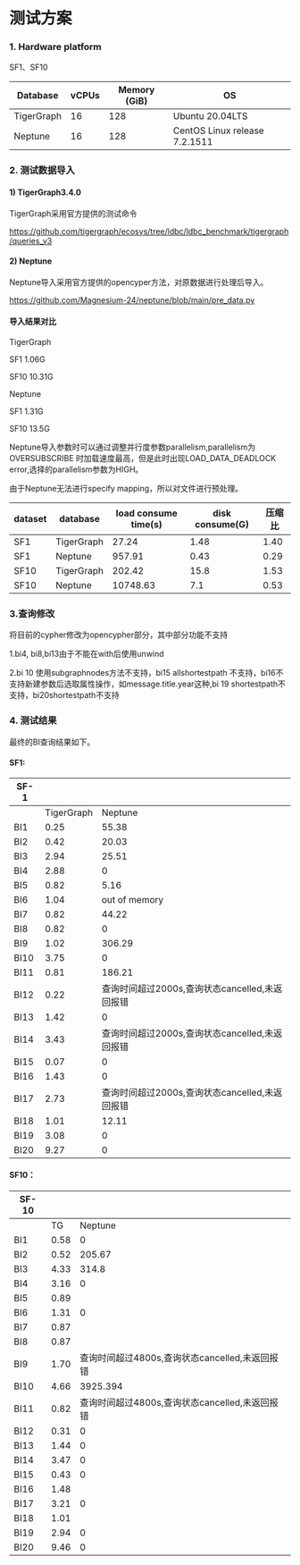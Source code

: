 # 测试方案



### 1. Hardware platform  

SF1、SF10

| Database   | vCPUs | Memory (GiB) | OS                            |
| ---------- | ----- | ------------ | ----------------------------- |
| TigerGraph | 16     | 128           | Ubuntu 20.04LTS |
| Neptune    | 16    | 128          | CentOS Linux release 7.2.1511 |






### 2. 测试数据导入

#### 1) TigerGraph3.4.0

TigerGraph采用官方提供的测试命令

https://github.com/tigergraph/ecosys/tree/ldbc/ldbc_benchmark/tigergraph/queries_v3




#### 2) Neptune

Neptune导入采用官方提供的opencyper方法，对原数据进行处理后导入。

https://github.com/Magnesium-24/neptune/blob/main/pre_data.py





#### 导入结果对比

TigerGraph

SF1 1.06G

SF10  10.31G

Neptune

SF1 1.31G

SF10 13.5G

Neptune导入参数时可以通过调整并行度参数parallelism,parallelism为OVERSUBSCRIBE 时加载速度最高，但是此时出现LOAD_DATA_DEADLOCK error,选择的parallelism参数为HIGH。

由于Neptune无法进行specify mapping，所以对文件进行预处理。


| dataset | database   | load consume time(s) | disk consume(G) | 压缩比 |
| ------- | ---------- | -------------------- | --------------- | ------ |
| SF1     | TigerGraph | 27.24                | 1.48            | 1.40   |
| SF1     | Neptune    | 957.91               | 0.43            | 0.29   |
| SF10    | TigerGraph | 202.42              | 15.8            | 1.53   |
| SF10    | Neptune    | 10748.63             | 7.1             | 0.53   |



### 3.查询修改
将目前的cypher修改为opencypher部分，其中部分功能不支持

1.bi4, bi8,bi13由于不能在with后使用unwind

2.bi 10 使用subgraphnodes方法不支持，bi15 allshortestpath 不支持，bi16不支持新建参数后选取属性操作，如message.title.year这种,bi 19 shortestpath不支持，bi20shortestpath不支持


### 4. 测试结果

最终的BI查询结果如下。

#### SF1:



| SF-1 |            |          | 
| ---- | ---------- | -------- | 
|      | TigerGraph | Neptune  | 
| BI1  | 0.25   | 55.38    | 
| BI2  | 0.42   | 20.03    | 
| BI3  | 2.94   | 25.51    | 
| BI4  | 2.88   | 0        | 
| BI5  | 0.82   | 5.16     | 
| BI6  | 1.04   | out of memory  | 
| BI7  | 0.82   | 44.22   | 
| BI8  | 0.82   | 0   | 
| BI9  | 1.02   | 306.29       | 
| BI10 | 3.75    | 0   | 
| BI11 | 0.81   | 186.21   | 
| BI12 | 0.22   | 查询时间超过2000s,查询状态cancelled,未返回报错 | 
| BI13 | 1.42   | 0        | 
| BI14 | 3.43   | 查询时间超过2000s,查询状态cancelled,未返回报错 | 
| BI15 | 0.07   | 0        | 
| BI16 | 1.43    | 0    | 
| BI17 | 2.73   | 查询时间超过2000s,查询状态cancelled,未返回报错  | 
| BI18 | 1.01   | 12.11   | 
| BI19 | 3.08   | 0        | 
| BI20 | 9.27   | 0        | 



#### SF10：

| SF-10 |             |          | 
| ----- | ----------- | -------- |
|       | TG          | Neptune    |
| BI1   | 0.58  | 0        |
| BI2   | 0.52 |205.67  |
| BI3   | 4.33 |314.8   |
| BI4   | 3.16 | 0        |
| BI5   | 0.89 |   |
| BI6   | 1.31 | 0        |
| BI7   | 0.87  | |
| BI8   | 0.87 |  |
| BI9   | 1.70 | 查询时间超过4800s,查询状态cancelled,未返回报错        | 
| BI10  | 4.66 | 3925.394 | 
| BI11  | 0.82 | 查询时间超过4800s,查询状态cancelled,未返回报错 | 
| BI12  | 0.31 | 0        | 
| BI13  | 1.44 | 0        |
| BI14  | 3.47           | 0        |
| BI15  | 0.43 | 0        |
| BI16  | 1.48 |    |
| BI17  | 3.21           | 0        |
| BI18  | 1.01  |   |
| BI19  | 2.94           | 0        | 
| BI20  | 9.46 | 0        | 


